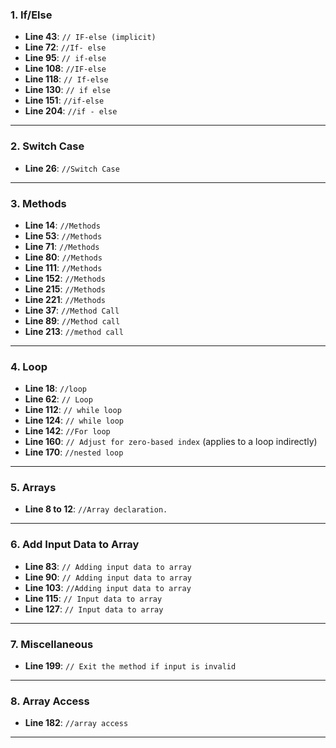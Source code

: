 ### **1. If/Else**  
- **Line 43**: `// IF-else (implicit)`
- **Line 72**: `//If- else`
- **Line 95**: `// if-else`
- **Line 108**: `//IF-else`
- **Line 118**: `// If-else`
- **Line 130**: `// if else`
- **Line 151**: `//if-else`
- **Line 204**: `//if - else`

---

### **2. Switch Case**  
- **Line 26**: `//Switch Case`

---

### **3. Methods**  
- **Line 14**: `//Methods`
- **Line 53**: `//Methods`
- **Line 71**: `//Methods`
- **Line 80**: `//Methods`
- **Line 111**: `//Methods`
- **Line 152**: `//Methods`
- **Line 215**: `//Methods`
- **Line 221**: `//Methods`
- **Line 37**: `//Method Call`
- **Line 89**: `//Method call`
- **Line 213**: `//method call`

---

### **4. Loop**  
- **Line 18**: `//loop`
- **Line 62**: `// Loop`
- **Line 112**: `// while loop`
- **Line 124**: `// while loop`
- **Line 142**: `//For loop`
- **Line 160**: `// Adjust for zero-based index` (applies to a loop indirectly)
- **Line 170**: `//nested loop`

---

### **5. Arrays**  
- **Line 8 to 12**: `//Array declaration.`


---

### **6. Add Input Data to Array**  
- **Line 83**: `// Adding input data to array`
- **Line 90**: `// Adding input data to array`
- **Line 103**: `//Adding input data to array`
- **Line 115**: `// Input data to array`
- **Line 127**: `// Input data to array`

---

### **7. Miscellaneous**  
- **Line 199**: `// Exit the method if input is invalid`

---

### **8. Array Access** 
- **Line 182**: `//array access`

---
